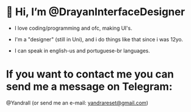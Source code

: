 # 👋 Hi, I’m @DrayanInterfaceDesigner
- I love coding/programming and ofc, making UI's.
- I'm a "designer" (still in Uni), and i do things like that since i was 12yo.

- I can speak in english-us and portuguese-br languages.
# If you want to contact me you can send me a message on Telegram:
@Yandrall
(or send me an e-mail: yandrareset@gmail.com)

<!---
DrayanInterfaceDesigner/DrayanInterfaceDesigner is a ✨ special ✨ repository because its `README.md` (this file) appears on your GitHub profile.
You can click the Preview link to take a look at your changes.
--->
